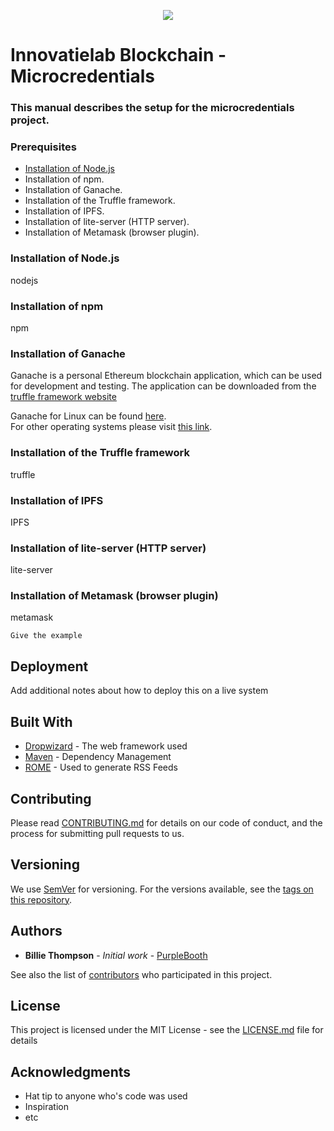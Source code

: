 <p align="center">
    <img src="innovatielab.png"/>    
</p>

# Innovatielab Blockchain - Microcredentials

### This manual describes the setup for the microcredentials project.

### Prerequisites

* [Installation of Node.js](#Deployment)
* Installation of npm.
* Installation of Ganache.
* Installation of the Truffle framework.
* Installation of IPFS.</li>
* Installation of lite-server (HTTP server).
* Installation of Metamask (browser plugin).


### Installation of Node.js

nodejs

### Installation of npm

npm

### Installation of Ganache

Ganache is a personal Ethereum blockchain application, which can be used for development and testing. The application can be downloaded from the <a href="http://truffleframework.com/ganache/" target="_blank">truffle framework website</a><br/><p></p>
Ganache for Linux can be found [here](https://github.com/trufflesuite/ganache/releases/download/v1.0.2/ganache-1.0.2-x86_64.AppImage).<br/> 
For other operating systems please visit [this link](https://github.com/trufflesuite/ganache/releases).
<p></p>

### Installation of the Truffle framework

truffle

### Installation of IPFS

IPFS

### Installation of lite-server (HTTP server)

lite-server

### Installation of Metamask (browser plugin)

metamask

```
Give the example
```


## Deployment

Add additional notes about how to deploy this on a live system

## Built With

* [Dropwizard](http://www.dropwizard.io/1.0.2/docs/) - The web framework used
* [Maven](https://maven.apache.org/) - Dependency Management
* [ROME](https://rometools.github.io/rome/) - Used to generate RSS Feeds

## Contributing

Please read [CONTRIBUTING.md](https://gist.github.com/PurpleBooth/b24679402957c63ec426) for details on our code of conduct, and the process for submitting pull requests to us.

## Versioning

We use [SemVer](http://semver.org/) for versioning. For the versions available, see the [tags on this repository](https://github.com/your/project/tags). 

## Authors

* **Billie Thompson** - *Initial work* - [PurpleBooth](https://github.com/PurpleBooth)

See also the list of [contributors](https://github.com/your/project/contributors) who participated in this project.

## License

This project is licensed under the MIT License - see the [LICENSE.md](LICENSE.md) file for details

## Acknowledgments

* Hat tip to anyone who's code was used
* Inspiration
* etc

